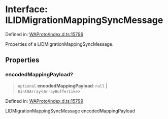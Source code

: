 # Interface: ILIDMigrationMappingSyncMessage

Defined in: [WAProto/index.d.ts:15796](https://github.com/Fokusdotid/Baileys/blob/3623833a320f5e60f370ef835f3de341453290f5/WAProto/index.d.ts#L15796)

Properties of a LIDMigrationMappingSyncMessage.

## Properties

### encodedMappingPayload?

> `optional` **encodedMappingPayload**: `null` \| `Uint8Array`\<`ArrayBufferLike`\>

Defined in: [WAProto/index.d.ts:15799](https://github.com/Fokusdotid/Baileys/blob/3623833a320f5e60f370ef835f3de341453290f5/WAProto/index.d.ts#L15799)

LIDMigrationMappingSyncMessage encodedMappingPayload

